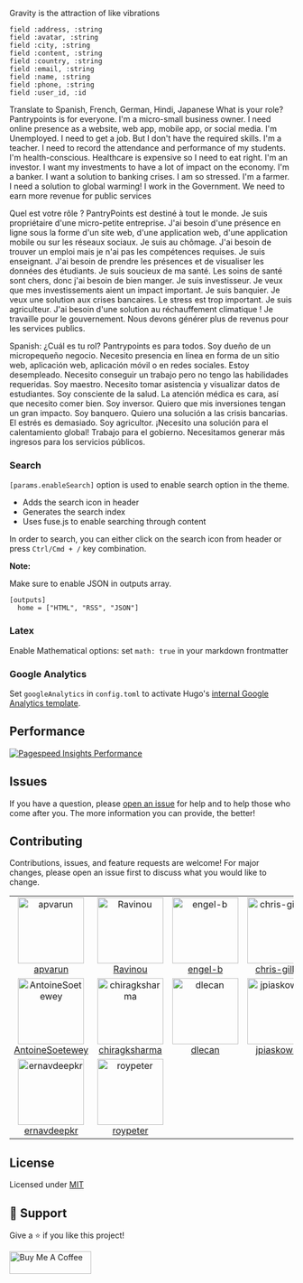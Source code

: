 Gravity is the attraction of like vibrations


    field :address, :string
    field :avatar, :string
    field :city, :string
    field :content, :string
    field :country, :string
    field :email, :string
    field :name, :string
    field :phone, :string
    field :user_id, :id



Translate to Spanish, French, German, Hindi, Japanese
What is your role? Pantrypoints is for everyone.
I'm a micro-small business owner. I need online presence as a website, web app, mobile app, or social media.
I'm Unemployed. I need to get a job. But I don't have the required skills.
I'm a teacher. I need to record the attendance and performance of my students.
I'm health-conscious. Healthcare is expensive so I need to eat right.
I'm an investor. I want my investments to have a lot of impact on the economy.
I'm a banker. I want a solution to banking crises. I am so stressed.
I'm a farmer. I need a solution to global warming!
I work in the Government. We need to earn more revenue for public services



Quel est votre rôle ?
PantryPoints est destiné à tout le monde.
Je suis propriétaire d'une micro-petite entreprise. J'ai besoin d'une présence en ligne sous la forme d'un site web, d'une application web, d'une application mobile ou sur les réseaux sociaux.
Je suis au chômage. J'ai besoin de trouver un emploi mais je n'ai pas les compétences requises.
Je suis enseignant. J'ai besoin de prendre les présences et de visualiser les données des étudiants.
Je suis soucieux de ma santé. Les soins de santé sont chers, donc j'ai besoin de bien manger.
Je suis investisseur. Je veux que mes investissements aient un impact important.
Je suis banquier. Je veux une solution aux crises bancaires. Le stress est trop important.
Je suis agriculteur. J'ai besoin d'une solution au réchauffement climatique !
Je travaille pour le gouvernement. Nous devons générer plus de revenus pour les services publics.

Spanish:
¿Cuál es tu rol?
Pantrypoints es para todos.
Soy dueño de un micropequeño negocio. Necesito presencia en línea en forma de un sitio web, aplicación web, aplicación móvil o en redes sociales.
Estoy desempleado. Necesito conseguir un trabajo pero no tengo las habilidades requeridas.
Soy maestro. Necesito tomar asistencia y visualizar datos de estudiantes.
Soy consciente de la salud. La atención médica es cara, así que necesito comer bien.
Soy inversor. Quiero que mis inversiones tengan un gran impacto.
Soy banquero. Quiero una solución a las crisis bancarias. El estrés es demasiado.
Soy agricultor. ¡Necesito una solución para el calentamiento global!
Trabajo para el gobierno. Necesitamos generar más ingresos para los servicios públicos.


### Search

`[params.enableSearch]` option is used to enable search option in the theme.

- Adds the search icon in header
- Generates the search index
- Uses fuse.js to enable searching through content

In order to search, you can either click on the search icon from header or press `Ctrl/Cmd + /` key combination.

**Note:**

Make sure to enable JSON in outputs array.

```
[outputs]
  home = ["HTML", "RSS", "JSON"]
```

### Latex

Enable Mathematical options: set `math: true` in your markdown frontmatter

### Google Analytics

Set `googleAnalytics` in `config.toml` to activate Hugo's [internal Google Analytics template](https://gohugo.io/templates/internal/#google-analytics).

## Performance

[![Pagespeed Insights Performance](https://github.com/apvarun/blist-hugo-theme/raw/main/images/pagespeed-performance.png)](https://developers.google.com/speed/pagespeed/insights/?url=https%3A%2F%2Fblist.vercel.app&tab=mobile)

## Issues

If you have a question, please [open an issue](https://github.com/apvarun/blist-hugo-theme/issues) for help and to help those who come after you. The more information you can provide, the better!

## Contributing

Contributions, issues, and feature requests are welcome! For major changes, please open an issue first to discuss what you would like to change.

<table>
  <tr>
    <td align="center"><a href="https://github.com/apvarun"><img alt="apvarun"
          src="https://avatars.githubusercontent.com/u/8411309?v=4" width="117" /><br />apvarun</a></td>
    <td align="center"><a href="https://github.com/Ravinou"><img alt="Ravinou"
          src="https://avatars.githubusercontent.com/u/39600829?v=4" width="117" /><br />Ravinou</a></td>
    <td align="center"><a href="https://github.com/engel-b"><img alt="engel-b"
          src="https://avatars.githubusercontent.com/u/5812810?v=4" width="117" /><br />engel-b</a></td>
    <td align="center"><a href="https://github.com/chris-gillatt"><img alt="chris-gillatt"
          src="https://avatars.githubusercontent.com/u/9963006?v=4" width="117" /><br />chris-gillatt</a></td>
    <td align="center"><a href="https://github.com/apps/dependabot"><img alt="dependabot[bot]"
          src="https://avatars.githubusercontent.com/in/29110?v=4" width="117" /><br />dependabot[bot]</a></td>
    <td align="center"><a href="https://github.com/xLexip"><img alt="xLexip"
          src="https://avatars.githubusercontent.com/u/46321162?v=4" width="117" /><br />xLexip</a></td>
  </tr>
  <tr>
    <td align="center"><a href="https://github.com/AntoineSoetewey"><img alt="AntoineSoetewey"
          src="https://avatars.githubusercontent.com/u/17910063?v=4" width="117" /><br />AntoineSoetewey</a></td>
    <td align="center"><a href="https://github.com/chiragksharma"><img alt="chiragksharma"
          src="https://avatars.githubusercontent.com/u/74889769?v=4" width="117" /><br />chiragksharma</a></td>
    <td align="center"><a href="https://github.com/dlecan"><img alt="dlecan"
          src="https://avatars.githubusercontent.com/u/586631?v=4" width="117" /><br />dlecan</a></td>
    <td align="center"><a href="https://github.com/jpiaskowski"><img alt="jpiaskowski"
          src="https://avatars.githubusercontent.com/u/8420943?v=4" width="117" /><br />jpiaskowski</a></td>
    <td align="center"><a href="https://github.com/lucab85"><img alt="lucab85"
          src="https://avatars.githubusercontent.com/u/24267107?v=4" width="117" /><br />lucab85</a></td>
    <td align="center"><a href="https://github.com/Marty"><img alt="Marty"
          src="https://avatars.githubusercontent.com/u/100658?v=4" width="117" /><br />Marty</a></td>
  </tr>
  <tr>
    <td align="center"><a href="https://github.com/ernavdeepkr"><img alt="ernavdeepkr"
          src="https://avatars.githubusercontent.com/u/50796185?v=4" width="117" /><br />ernavdeepkr</a></td>
    <td align="center"><a href="https://github.com/roypeter"><img alt="roypeter"
          src="https://avatars.githubusercontent.com/u/16620459?v=4" width="117" /><br />roypeter</a></td>
  </tr>
</table>

## License

Licensed under [MIT](LICENSE)

## 🤝 Support

Give a ⭐️ if you like this project!

<a href="https://www.buymeacoffee.com/apvarun" target="_blank" rel="noopener"><img src="https://cdn.buymeacoffee.com/buttons/v2/default-yellow.png" height="40" width="145" alt="Buy Me A Coffee"></a>
